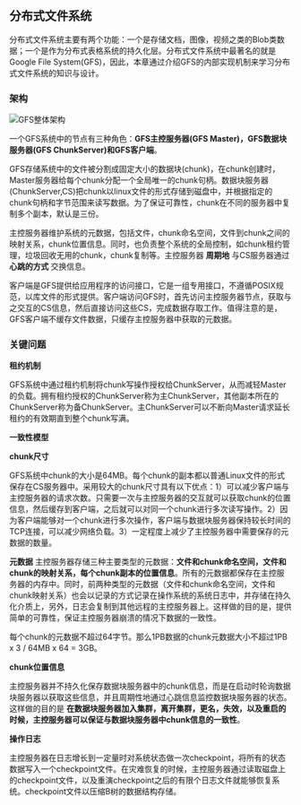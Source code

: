 ## 分布式文件系统

分布式文件系统主要有两个功能：一个是存储文档，图像，视频之类的Blob类数据；一个是作为分布式表格系统的持久化层。分布式文件系统中最著名的就是Google File System(GFS)，因此，本章通过介绍GFS的内部实现机制来学习分布式文件系统的知识与设计。

### 架构

![GFS整体架构](http://on64c9tla.bkt.clouddn.com/Comput/gfs-architecture.png)

一个GFS系统中的节点有三种角色：**GFS主控服务器(GFS Master)，GFS数据块服务器(GFS ChunkServer)和GFS客户端**。

GFS存储系统中的文件被分割成固定大小的数据块(chunk)，在chunk创建时，Master服务器给每个chunk分配一个全局唯一的chunk句柄。数据块服务器(ChunkServer,CS)把chunk以linux文件的形式存储到磁盘中，并根据指定的chunk句柄和字节范围来读写数据。为了保证可靠性，chunk在不同的服务器中复制多个副本，默认是三份。

主控服务器维护系统的元数据，包括文件，chunk命名空间，文件到chunk之间的映射关系，chunk位置信息。同时，也负责整个系统的全局控制，如chunk租约管理，垃圾回收无用的chunk，chunk复制等。主控服务器 **周期地** 与CS服务器通过 **心跳的方式** 交换信息。

客户端是GFS提供给应用程序的访问接口，它是一组专用接口，不遵循POSIX规范，以库文件的形式提供。客户端访问GFS时，首先访问主控服务器节点，获取与之交互的CS信息，然后直接访问这些CS，完成数据存取工作。值得注意的是，GFS客户端不缓存文件数据，只缓存主控服务器中获取的元数据。

### 关键问题

**租约机制**

GFS系统中通过租约机制将chunk写操作授权给ChunkServer，从而减轻Master的负载。拥有租约授权的ChunkServer称为主ChunkServer，其他副本所在的ChunkServer称为备ChunkServer。主ChunkServer可以不断向Master请求延长租约的有效期直到整个chunk写满。

**一致性模型**



**chunk尺寸**

GFS系统中chunk的大小是64MB。每个chunk的副本都以普通Linux文件的形式保存在CS服务器中。采用较大的chunk尺寸具有以下优点：1）可以减少客户端与主控服务器的请求次数。只需要一次与主控服务器的交互就可以获取chunk的位置信息，然后缓存到客户端，之后就可以对同一个chunk进行多次读写操作。2）因为客户端能够对一个chunk进行多次操作，客户端与数据块服务器保持较长时间的TCP连接，可以减少网络负载。3）一定程度上减少了主控服务器中需要保存的元数据的数量。

**元数据**
主控服务器存储三种主要类型的元数据：**文件和chunk命名空间，文件和chunk的映射关系，每个chunk副本的位置信息**。所有的元数据都保存在主控服务器的内存中。同时，前两种类型的元数据（文件和chunk命名空间，文件和chunk映射关系）也会以记录的方式记录在操作系统的系统日志中，并存储在持久化介质上，另外，日志会复制到其他远程的主控服务器上。这样做的目的是，提供简单的可靠性，保证主控服务器崩溃的情况下数据的一致性。

每个chunk的元数据不超过64字节。那么1PB数据的chunk元数据大小不超过1PB x 3 / 64MB x 64 = 3GB。

**chunk位置信息**

主控服务器并不持久化保存数据块服务器中的chunk信息，而是在启动时轮询数据块服务器以获取这些信息，并且周期性地通过心跳信息监控数据块服务器的状态。这样做的目的是 **在数据块服务器加入集群，离开集群，更名，失效，以及重启的时候，主控服务器可以保证与数据块服务器中chunk信息的一致性**。

**操作日志**

主控服务器在日志增长到一定量时对系统状态做一次checkpoint，将所有的状态数据写入一个checkpoint文件。在灾难恢复的时候，主控服务器通过读取磁盘上的checkpoint文件，以及重演checkpoint之后的有限个日志文件就能够恢复系统。checkpoint文件以压缩B树的数据结构存储。
